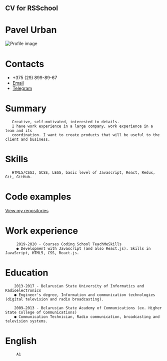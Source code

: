 ## CV for RSSchool

# Pavel Urban

![Profile image](https://avatars1.githubusercontent.com/u/58266541?s=400&u=7dc24a1750b22313805e1a20f33c4c3d41f8aa08&v=4)

# Contacts

   - +375 (29) 899-89-67
  - [Email](browser091@gmail.com)
  - [Telegram](https://t.me/browser091)
       
# Summary
       Creative, self-motivated, interested to details.
       I have work experience in a large company, work experience in a team and its
       coordination. I want to create products that will be useful to the client and business.
       
# Skills
       HTML5/CSS3, SCSS, LESS, basic level of Javascript, React, Redux, Git, GitHub.

# Code examples
   [View my repositories](https://github.com/browser091?tab=repositories) 
   
# Work experience
       
         2019-2020 - Сourses Coding School TeachMeSkills
         ● Development with Javascript (and also React.js). Skills in JavaScript, HTML5, CSS, React.js.

# Education

        2013-2017 - Belarusian State University of Informatics and Radioelectronics
        ● Engineer's degree, Information and communication technologies (digital television and radio broadcasting).
          
        2009–2013 - Belarusian State Academy of Communications (ex. Higher State College of Communications)
        ● Communication Technician, Radio communication, broadcasting and television systems.

# English
             
         A1
